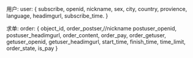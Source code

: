 
用户:
user:
{
subscribe,
openid,
nickname,
sex,
city,
country,
provience,
language,
headimgurl,
subscribe_time.
}

求单:
order:
{
object_id,
order_postser,//nickname
postuser_openid,
postuser_headimgurl,
order_content,
order_pay,
order_getuser,
getuser_openid,
getuser_headimgurl,
start_time,
finish_time,
time_limit,
order_state,
is_pay
}



